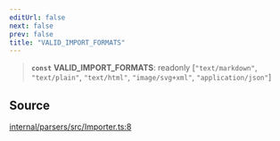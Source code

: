```yaml
---
editUrl: false
next: false
prev: false
title: "VALID_IMPORT_FORMATS"
---
```


> **`const`** **VALID\_IMPORT\_FORMATS**: readonly [`"text/markdown"`, `"text/plain"`, `"text/html"`, `"image/svg+xml"`, `"application/json"`]

## Source

[internal/parsers/src/Importer.ts:8](https://github.com/nodenogg-in/alpha-p2p/blob/2cff8cc/internal/parsers/src/Importer.ts#L8)
